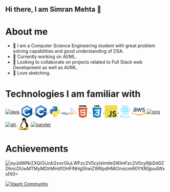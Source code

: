 ## Hi there, I am Simran Mehta 👋

<!--
<p>
  <img src="https://api.vaunt.dev/v1/github/entities/{{simran0963}}/achievements?format=svg&limit=3" width="350" />
</p>

</p>    
<a href="https://vaunt.dev/">
        <img src="https://api.vaunt.dev/v1/github/entities/{{simran0963}}/contributions?format=svg" width="350" />
    </a>
</p>-->

# About me
- 🔭 I am a Computer Science Engineering student with great problem solving capabilities and good understanding of DSA.
- 🌱 Currently working on AI/ML.
- 👯 Looking to collaborate on projects related to Full Stack web Development as well as AI/ML.
- 🎨 Love sketching.


# Technologies I am familiar with

<a href="https://www.java.com/en/" target="_blank" rel="noreferrer"> <img align="center" src="https://th.bing.com/th/id/OIP.Uysidh4xn5y50Oms8TlsUQAAAA?rs=1&pid=ImgDetMain" alt="java" width="40" height="40"/> </a> <a href="https://www.cprogramming.com/" target="_blank" rel="noreferrer"> <img align="center" src="https://raw.githubusercontent.com/devicons/devicon/master/icons/c/c-original.svg" alt="c" width="40" height="40"/> </a> <a href="https://www.w3schools.com/cpp/" target="_blank" rel="noreferrer"> <img align="center" src="https://raw.githubusercontent.com/devicons/devicon/master/icons/cplusplus/cplusplus-original.svg" alt="cplusplus" width="40" height="40"/> </a> <a href="https://www.python.org" target="_blank" rel="noreferrer"> <img align="center" src="https://raw.githubusercontent.com/devicons/devicon/master/icons/python/python-original.svg" alt="python" width="40" height="40"/> </a> <a href="https://www.mysql.com/" target="_blank" rel="noreferrer"> <img align="center" src="https://raw.githubusercontent.com/devicons/devicon/master/icons/mysql/mysql-original-wordmark.svg" alt="mysql" width="40" height="40"/> </a><a href="https://www.w3.org/html/" target="_blank" rel="noreferrer"> <img align="center" src="https://raw.githubusercontent.com/devicons/devicon/master/icons/html5/html5-original-wordmark.svg" alt="html5" width="40" height="40"/> </a> <a href="https://www.w3schools.com/css/" target="_blank" rel="noreferrer"> <img align="center" src="https://raw.githubusercontent.com/devicons/devicon/master/icons/css3/css3-original-wordmark.svg" alt="css3" width="40" height="40"/> </a> <a href="https://developer.mozilla.org/en-US/docs/Web/JavaScript" target="_blank" rel="noreferrer"> <img align="center" src="https://raw.githubusercontent.com/devicons/devicon/master/icons/javascript/javascript-original.svg" alt="javascript" width="40" height="40"/> </a> <a href="https://reactjs.org/" target="_blank" rel="noreferrer"> <img align="center" src="https://raw.githubusercontent.com/devicons/devicon/master/icons/react/react-original-wordmark.svg" alt="react" width="40" height="40"/> </a> <a href="https://aws.amazon.com" target="_blank" rel="noreferrer"> <img align="center" src="https://raw.githubusercontent.com/devicons/devicon/master/icons/amazonwebservices/amazonwebservices-original-wordmark.svg" alt="aws" width="40" height="40"/> </a>  <a href="https://cloud.google.com" target="_blank" rel="noreferrer"> <img align="center" src="https://www.vectorlogo.zone/logos/google_cloud/google_cloud-icon.svg" alt="gcp" width="40" height="40"/> </a>  <a href="https://git-scm.com/" target="_blank" rel="noreferrer"> <img align="center" src="https://www.vectorlogo.zone/logos/git-scm/git-scm-icon.svg" alt="git" width="40" height="40"/> </a> <a href="https://www.linux.org/" target="_blank" rel="noreferrer"> <img align="center" src="https://raw.githubusercontent.com/devicons/devicon/master/icons/linux/linux-original.svg" alt="linux" width="40" height="40"/> </a> <a href="https://en.wikipedia.org/wiki/Project_Jupyter" target="_blank" rel="noreferrer"> <img align="center" src="https://www.software.ac.uk/sites/default/files/images/content/jupyter-main-logo.svg" alt="jupyter" width="40" height="40"/> </a>


# Achievements

<img width="100" alt="eyJidWNrZXQiOiJob2xvcGluLWFzc2V0cyIsImtleSI6ImFzc2V0cy9jbDd0ZDhncDUwMTMyMDlrMHd1OHFlNHg5IiwiZWRpdHMiOnsicm90YXRlIjpudWxsfX0=" src="https://github.com/user-attachments/assets/0033c7c8-fe83-4551-a555-e54c9a51cad0">

[![Vaunt Community](https://api.vaunt.dev/v1/github/entities/{{simran0963}}/badges/community)](https://community.vaunt.dev/board/{{simran0963}})

